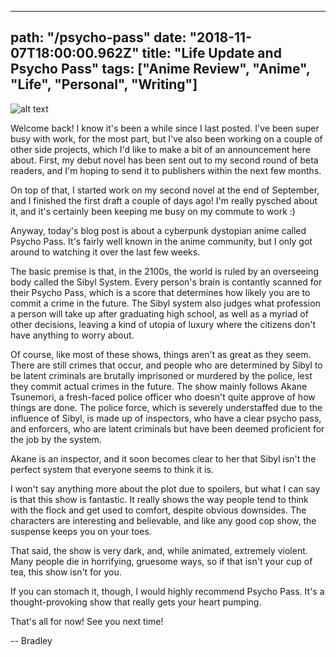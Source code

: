 ---
path: "/psycho-pass"
date: "2018-11-07T18:00:00.962Z"
title: "Life Update and Psycho Pass"
tags: ["Anime Review", "Anime", "Life", "Personal", "Writing"]
------

![alt text](https://s3.amazonaws.com/a-nerds-word/psycho_pass.jpg "Psycho Pass")

Welcome back! I know it's been a while since I last posted. I've been super busy with work, for the most part, but I've also been working on a couple of other side projects, which I'd like to make a bit of an announcement here about. First, my debut novel has been sent out to my second round of beta readers, and I'm hoping to send it to publishers within the next few months.

On top of that, I started work on my second novel at the end of September, and I finished the first draft a couple of days ago! I'm really pysched about it, and it's certainly been keeping me busy on my commute to work :)

Anyway, today's blog post is about a cyberpunk dystopian anime called Psycho Pass. It's fairly well known in the anime community, but I only got around to watching it over the last few weeks.

The basic premise is that, in the 2100s, the world is ruled by an overseeing body called the Sibyl System. Every person's brain is contantly scanned for their Psycho Pass, which is a score that determines how likely you are to commit a crime in the future. The Sibyl system also judges what profession a person will take up after graduating high school, as well as a myriad of other decisions, leaving a kind of utopia of luxury where the citizens don't have anything to worry about.

Of course, like most of these shows, things aren't as great as they seem. There are still crimes that occur, and people who are determined by Sibyl to be latent criminals are brutally imprisoned or murdered by the police, lest they commit actual crimes in the future. The show mainly follows Akane Tsunemori, a fresh-faced police officer who doesn't quite approve of how things are done. The police force, which is severely understaffed due to the influence of Sibyl, is made up of inspectors, who have a clear psycho pass, and enforcers, who are latent criminals but have been deemed proficient for the job by the system.

Akane is an inspector, and it soon becomes clear to her that Sibyl isn't the perfect system that everyone seems to think it is.

I won't say anything more about the plot due to spoilers, but what I can say is that this show is fantastic. It really shows the way people tend to think with the flock and get used to comfort, despite obvious downsides. The characters are interesting and believable, and like any good cop show, the suspense keeps you on your toes.

That said, the show is very dark, and, while animated, extremely violent. Many people die in horrifying, gruesome ways, so if that isn't your cup of tea, this show isn't for you.

If you can stomach it, though, I would highly recommend Psycho Pass. It's a thought-provoking show that really gets your heart pumping.

That's all for now! See you next time!

-- Bradley